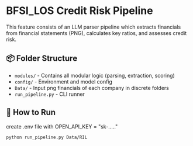 # BFSI_LOS Credit Risk Pipeline

This feature consists of an LLM parser pipeline which extracts financials from financial statements (PNG), calculates key ratios, and assesses credit risk.

## 📦 Folder Structure

- `modules/` - Contains all modular logic (parsing, extraction, scoring)
- `config/` - Environment and model config
- `Data/` - Input png financials of each company in discrete folders
- `run_pipeline.py` - CLI runner

## 🚀 How to Run

create .env file with OPEN_API_KEY = "sk-....."

```bash
python run_pipeline.py Data/RIL
```
